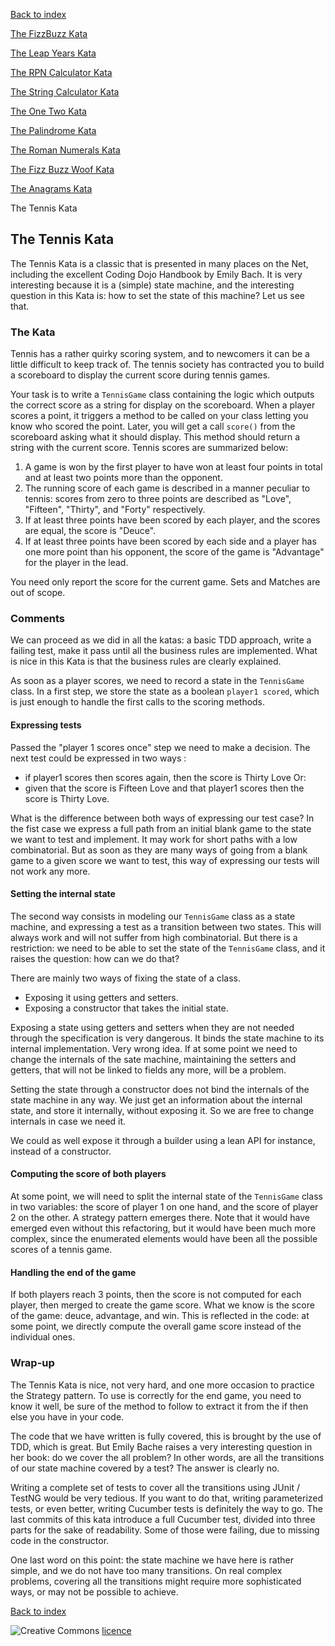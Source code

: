 [Back to index](/index.html)

[The FizzBuzz Kata](/katas/introductory/fizzbuzz-kata.html)

[The Leap Years Kata](/katas/introductory/leapyears-kata.html)

[The RPN Calculator Kata](/katas/introductory/rpncalculator-kata.html)

[The String Calculator Kata](/katas/introductory/stringcalculator-kata.html)

[The One Two Kata](/katas/introductory/onetwo-kata.html)

[The Palindrome Kata](/katas/introductory/palindrome-kata.html)

[The Roman Numerals Kata](/katas/intermediate/romannumerals-kata.html)

[The Fizz Buzz Woof Kata](/katas/intermediate/fizzbuzzwoof-kata.html)

[The Anagrams Kata](/katas/intermediate/anagrams-kata.html)

The Tennis Kata


## The Tennis Kata

The Tennis Kata is a classic that is presented in many places on the Net, including the excellent Coding Dojo Handbook by Emily Bach. It is very interesting because it is a (simple) state machine, and the interesting question in this Kata is: how to set the state of this machine? Let us see that. 

### The Kata

Tennis has a rather quirky scoring system, and to newcomers it can be a little difficult to keep track of. The tennis society has contracted you to build a scoreboard to display the current score during tennis games.

Your task is to write a `TennisGame` class containing the logic which outputs the correct score as a string for display on the scoreboard. When a player scores a point, it triggers a method to be called on your class letting you know who scored the point. Later, you will get a call `score()` from the scoreboard asking what it should display. This method should return a string with the current score.
Tennis scores are summarized below:

1. A game is won by the first player to have won at least four points in total and at least two points more than the opponent.
2. The running score of each game is described in a manner peculiar to tennis: scores from zero to three points are described as "Love", "Fifteen", "Thirty", and "Forty" respectively.
3. If at least three points have been scored by each player, and the scores are equal, the score is "Deuce".
4. If at least three points have been scored by each side and a player has one more point than his opponent, the score of the game is "Advantage" for the player in the lead.

You need only report the score for the current game. Sets and Matches are out of scope.

### Comments

We can proceed as we did in all the katas: a basic TDD approach, write a failing test, make it pass until all the business rules are implemented. What is nice in this Kata is that the business rules are clearly explained. 

As soon as a player scores, we need to record a state in the `TennisGame` class. In a first step, we store the state as a boolean `player1 scored`, which is just enough to handle the first calls to the scoring methods. 

#### Expressing tests

Passed the "player 1 scores once" step we need to make a decision. The next test could be expressed in two ways : 
- if player1 scores then scores again, then the score is Thirty Love
Or: 
- given that the score is Fifteen Love and that player1 scores then the score is Thirty Love. 

What is the difference between both ways of expressing our test case? In the fist case we express a full path from an initial blank game to the state we want to test and implement. It may work for short paths with a low combinatorial. But as soon as they are many ways of going from a blank game to a given score we want to test, this way of expressing our tests will not work any more. 

#### Setting the internal state

The second way consists in modeling our `TennisGame` class as a state machine, and expressing a test as a transition between two states. This will always work and will not suffer from high combinatorial. But there is a restriction: we need to be able to set the state of the `TennisGame` class, and it raises the question: how can we do that? 

There are mainly two ways of fixing the state of a class.  
- Exposing it using getters and setters. 
- Exposing a constructor that takes the initial state. 

Exposing a state using getters and setters when they are not needed through the specification is very dangerous. It binds the state machine to its internal implementation. Very wrong idea. If at some point we need to change the internals of the sate machine, maintaining the setters and getters, that will not be linked to fields any more, will be a problem.  

Setting the state through a constructor does not bind the internals of the state machine in any way. We just get an information about the internal state, and store it internally, without exposing it. So we are free to change internals in case we need it. 

We could as well expose it through a builder using a lean API for instance, instead of a constructor. 

#### Computing the score of both players

At some point, we will need to split the internal state of the `TennisGame` class in two variables: the score of player 1 on one hand, and the score of player 2 on the other. A strategy pattern emerges there. Note that it would have emerged even without this refactoring, but it would have been much more complex, since the enumerated elements would have been all the possible scores of a tennis game. 

#### Handling the end of the game

If both players reach 3 points, then the score is not computed for each player, then merged to create the game score. What we know is the score of the game: deuce, advantage, and win. This is reflected in the code: at some point, we directly compute the overall game score instead of the individual ones. 

### Wrap-up

The Tennis Kata is nice, not very hard, and one more occasion to practice the Strategy pattern. To use is correctly for the end game, you need to know it well, be sure of the method to follow to extract it from the if then else you have in your code. 

The code that we have written is fully covered, this is brought by the use of TDD, which is great. But Emily Bache raises a very interesting question in her book: do we cover the all problem? In other words, are all the transitions of our state machine covered by a test? The answer is clearly no. 

Writing a complete set of tests to cover all the transitions using JUnit / TestNG would be very tedious. If you want to do that, writing parameterized tests, or even better, writing Cucumber tests is definitely the way to go. The last commits of this kata introduce a full Cucumber test, divided into three parts for the sake of readability. Some of those were failing, due to missing code in the constructor. 

One last word on this point: the state machine we have here is rather simple, and we do not have too many transitions. On real complex problems, covering all the transitions might require more sophisticated ways, or may not be possible to achieve. 

[Back to index](/index.html)

![Creative Commons](https://i.creativecommons.org/l/by-nc-sa/4.0/88x31.png) [licence](http://creativecommons.org/licenses/by-nc-sa/4.0/)
